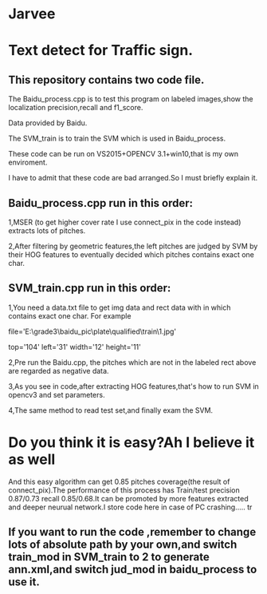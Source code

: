 # Jarvee

# Text detect for Traffic sign.

## This repository contains two code file.

The Baidu_process.cpp is to test this program on labeled images,show the localization precision,recall and f1_score.

Data provided by Baidu.

The SVM_train is to train the SVM which is used in Baidu_process.

These code can be run on VS2015+OPENCV 3.1+win10,that is my own enviroment.

I have to admit that these code are bad arranged.So I must briefly explain it.

## Baidu_process.cpp run in this order:

1,MSER (to get higher cover rate I use connect_pix in the code instead) extracts lots of pitches.

2,After filtering by geometric features,the left pitches are judged by SVM by their HOG features to eventually decided which pitches contains exact one char.

## SVM_train.cpp run in this order:

1,You need a data.txt file to get img data and rect data with in which contains exact one char.
For example 

file='E:\grade3\baidu_pic\plate\qualified\train\1.jpg'

top='104' left='31' width='12' height='11'

2,Pre run the Baidu.cpp, the pitches which are not in the labeled rect above are regarded as negative data.

3,As you see in code,after extracting HOG features,that's how to run SVM in opencv3 and set parameters.

4,The same method to read test set,and finally exam the SVM. 

# Do you think it is easy?Ah I believe it as well

And this easy algorithm can get 0.85 pitches coverage(the result of connect_pix).The performance of this process has Train/test precision 0.87/0.73 recall 0.85/0.68.It can be promoted by more features extracted and deeper neurual network.I store code here in case of PC crashing.....
tr
## If you want to run the code ,remember to change lots of absolute path by your own,and switch train_mod in SVM_train to 2 to generate ann.xml,and switch jud_mod in baidu_process to use it.
